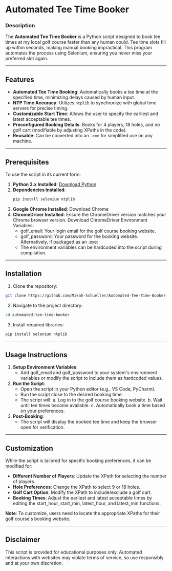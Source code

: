 # Automated Tee Time Booker

### Description
The **Automated Tee Time Booker** is a Python script designed to book tee times at my local golf course faster than any human could. Tee time slots fill up within seconds, making manual booking impractical. This program automates the process using Selenium, ensuring you never miss your preferred slot again.

---

## Features
   - **Automated Tee Time Booking**: Automatically books a tee time at the specified time, minimizing delays caused by human input.
   - **NTP Time Accuracy**: Utilizes `ntplib` to synchronize with global time servers for precise timing.
   - **Customizable Start Time**: Allows the user to specify the earliest and latest acceptable tee times.
   - **Preconfigured Booking Details**: Books for 4 players, 18 holes, and no golf cart (modifiable by adjusting XPaths in the code).
   - **Reusable**: Can be converted into an `.exe` for simplified use on any machine.

---

## Prerequisites
To use the script in its current form:
1. **Python 3.x Installed**: [Download Python](https://www.python.org/downloads/)
2. **Dependencies Installed**:
   ```bash
   pip install selenium ntplib
   ```
3. **Google Chrome Installed**: Download Chrome
4. **ChromeDriver Installed**: Ensure the ChromeDriver version matches your Chrome browser version. Download ChromeDriver
Environment Variables:
   - golf_email: Your login email for the golf course booking website.
   - golf_password: Your password for the booking website.
Alternatively, if packaged as an .exe:
   - The environment variables can be hardcoded into the script during compilation.

---

## Installation
1. Clone the repository:
```bash
git clone https://github.com/Mikah-Schueller/Automated-Tee-Time-Booker.git
```
2. Navigate to the project directory:
```bash
cd automated-tee-time-booker
```
3. Install required libraries:
```bash
pip install selenium ntplib
```

---

## Usage Instructions
1. **Setup Environment Variables**:
   - Add golf_email and golf_password to your system's environment variables or modify the script to include them as hardcoded values.
2. **Run the Script**:
   - Open the script in your Python editor (e.g., VS Code, PyCharm).
   - Run the script close to the desired booking time.
   - The script will:
      a. Log in to the golf course booking website.
      b. Wait until tee times become available.
      c. Automatically book a time based on your preferences.
3. **Post-Booking**:
   - The script will display the booked tee time and keep the browser open for verification.

---

## Customization
While the script is tailored for specific booking preferences, it can be modified for:
   - **Different Number of Players**: Update the XPath for selecting the number of players.
   - **Hole Preferences**: Change the XPath to select 9 or 18 holes.
   - **Golf Cart Option**: Modify the XPath to include/exclude a golf cart.
   - **Booking Times**: Adjust the earliest and latest acceptable times by editing the start_hour, start_min, latest_hour, and latest_min functions.

**Note**: To customize, users need to locate the appropriate XPaths for their golf course's booking website.

---

## Disclaimer
This script is provided for educational purposes only. Automated interactions with websites may violate terms of service, so use responsibly and at your own discretion.
